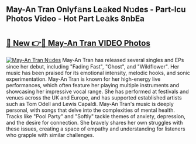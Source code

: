 ## May-An Tran Onlyf𝚊ns Le𝚊ked N𝚞des - Part-lcu Photos Video - Hot Part Le𝚊ks 8nbEa

# <h2><a href="http://ab26949.deff.icu/?id=May-An+Tran">🔗 New 👉🔴 May-An Tran VIDEO Photos</a></h2>

[![May-An Tran N𝚞des](https://i.imgur.com/rIISA9y.gif)](http://ab26949.deff.icu/?id=May-An+Tran)
May-An Tran has released several singles and EPs since her debut, including "Fading Fast", "Ghost", and "Wildflower". Her music has been praised for its emotional intensity, melodic hooks, and sonic experimentation. May-An Tran is known for her high-energy live performances, which often feature her playing multiple instruments and showcasing her impressive vocal range. She has performed at festivals and venues across the UK and Europe, and has supported established artists such as Tom Odell and Lewis Capaldi. May-An Tran's music is deeply personal, with songs that delve into the complexities of mental health. Tracks like "Pool Party" and "Softly" tackle themes of anxiety, depression, and the desire for connection. She bravely shares her own struggles with these issues, creating a space of empathy and understanding for listeners who grapple with similar challenges.

